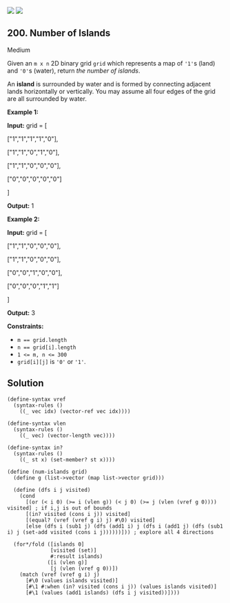 [![](https://img.shields.io/github/stars/LeetCode-in-Racket/LeetCode-in-Racket?label=Stars&style=flat-square)](https://github.com/LeetCode-in-Racket/LeetCode-in-Racket)
[![](https://img.shields.io/github/forks/LeetCode-in-Racket/LeetCode-in-Racket?label=Fork%20me%20on%20GitHub%20&style=flat-square)](https://github.com/LeetCode-in-Racket/LeetCode-in-Racket/fork)

## 200\. Number of Islands

Medium

Given an `m x n` 2D binary grid `grid` which represents a map of `'1'`s (land) and `'0'`s (water), return _the number of islands_.

An **island** is surrounded by water and is formed by connecting adjacent lands horizontally or vertically. You may assume all four edges of the grid are all surrounded by water.

**Example 1:**

**Input:** grid = [ 

["1","1","1","1","0"], 

["1","1","0","1","0"], 

["1","1","0","0","0"], 

["0","0","0","0","0"] 

]

**Output:** 1

**Example 2:**

**Input:** grid = [ 

["1","1","0","0","0"], 

["1","1","0","0","0"], 

["0","0","1","0","0"], 

["0","0","0","1","1"] 

]

**Output:** 3

**Constraints:**

*   `m == grid.length`
*   `n == grid[i].length`
*   `1 <= m, n <= 300`
*   `grid[i][j]` is `'0'` or `'1'`.

## Solution

```racket
(define-syntax vref
  (syntax-rules ()
    ((_ vec idx) (vector-ref vec idx))))

(define-syntax vlen
  (syntax-rules ()
    ((_ vec) (vector-length vec))))

(define-syntax in?
  (syntax-rules ()
    ((_ st x) (set-member? st x))))

(define (num-islands grid)
  (define g (list->vector (map list->vector grid)))

  (define (dfs i j visited)
    (cond
      [(or (< i 0) (>= i (vlen g)) (< j 0) (>= j (vlen (vref g 0)))) visited] ; if i,j is out of bounds
      [(in? visited (cons i j)) visited]
      [(equal? (vref (vref g i) j) #\0) visited]
      [else (dfs i (sub1 j) (dfs (add1 i) j (dfs i (add1 j) (dfs (sub1 i) j (set-add visited (cons i j))))))])) ; explore all 4 directions

  (for*/fold ([islands 0]
              [visited (set)]
              #:result islands)
             ([i (vlen g)]
              [j (vlen (vref g 0))])
    (match (vref (vref g i) j)
      [#\0 (values islands visited)]
      [#\1 #:when (in? visited (cons i j)) (values islands visited)]
      [#\1 (values (add1 islands) (dfs i j visited))])))
```
